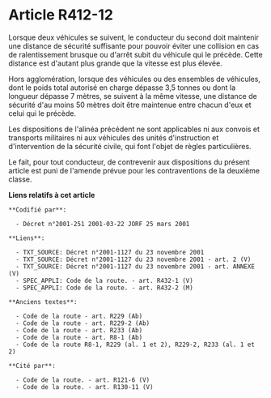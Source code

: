 # Article R412-12

Lorsque deux véhicules se suivent, le conducteur du second doit maintenir une distance de sécurité suffisante pour pouvoir
éviter une collision en cas de ralentissement brusque ou d'arrêt subit du véhicule qui le précède. Cette distance est
d'autant plus grande que la vitesse est plus élevée.

Hors agglomération, lorsque des véhicules ou des ensembles de véhicules, dont le poids total autorisé en charge dépasse 3,5
tonnes ou dont la longueur dépasse 7 mètres, se suivent à la même vitesse, une distance de sécurité d'au moins 50 mètres doit
être maintenue entre chacun d'eux et celui qui le précède.

Les dispositions de l'alinéa précédent ne sont applicables ni aux convois et transports militaires ni aux véhicules des
unités d'instruction et d'intervention de la sécurité civile, qui font l'objet de règles particulières.

Le fait, pour tout conducteur, de contrevenir aux dispositions du présent article est puni de l'amende prévue pour les
contraventions de la deuxième classe.

**Liens relatifs à cet article**

	**Codifié par**:

	  - Décret n°2001-251 2001-03-22 JORF 25 mars 2001

	**Liens**:

	  - TXT_SOURCE: Décret n°2001-1127 du 23 novembre 2001
	  - TXT_SOURCE: Décret n°2001-1127 du 23 novembre 2001 - art. 2 (V)
	  - TXT_SOURCE: Décret n°2001-1127 du 23 novembre 2001 - art. ANNEXE (V)
	  - SPEC_APPLI: Code de la route. - art. R432-1 (V)
	  - SPEC_APPLI: Code de la route. - art. R432-2 (M)

	**Anciens textes**:

	  - Code de la route - art. R229 (Ab)
	  - Code de la route - art. R229-2 (Ab)
	  - Code de la route - art. R233 (Ab)
	  - Code de la route - art. R8-1 (Ab)
	  - Code de la route R8-1, R229 (al. 1 et 2), R229-2, R233 (al. 1 et 2)

	**Cité par**:

	  - Code de la route. - art. R121-6 (V)
	  - Code de la route. - art. R130-11 (V)
